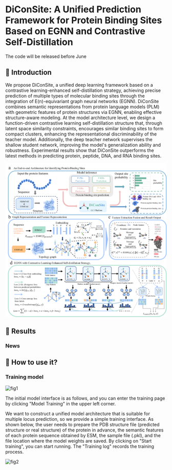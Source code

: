# DiConSite: A Unified Prediction Framework for Protein Binding Sites Based on EGNN and Contrastive Self-Distillation
The code will be released before June
## 🚀 Introduction

We propose DiConSite, a unified deep learning framework based on a contrastive learning-enhanced self-distillation strategy, achieving precise prediction of multiple types of molecular binding sites through the integration of E(n)-equivariant graph neural networks (EGNN). DiConSite combines semantic representations from protein language models (PLM) with geometric features of protein structures via EGNN, enabling effective structure-aware modeling. At the model architecture level, we design a function-driven contrastive learning self-distillation structure that, through latent space similarity constraints, encourages similar binding sites to form compact clusters, enhancing the representational discriminability of the teacher model. Additionally, the deep teacher network supervises the shallow student network, improving the model's generalization ability and robustness. Experimental results show that DiConSite outperforms the latest methods in predicting protein, peptide, DNA, and RNA binding sites. 

<img src="figs/F1.png" alt='logo'>

## 📑 Results

### News

## 🚀 How to use it?

### Training model

<img scr="figs/1.png" alt='fig1'>

The initial model interface is as follows, and you can enter the training page by clicking "Model Training" in the upper left corner.

We want to construct a unified model architecture that is suitable for multiple locus prediction, so we provide a simple training interface. As shown below, the user needs to prepare the PDB structure file (predicted structure or real structure) of the protein in advance, the semantic features of each protein sequence obtained by ESM, the sample file (.pkl), and the file location where the model weights are saved. By clicking on "Start training", you can start running. The "Training log" records the training process.

<img scr="figs/2.png" alt='fig2'>





